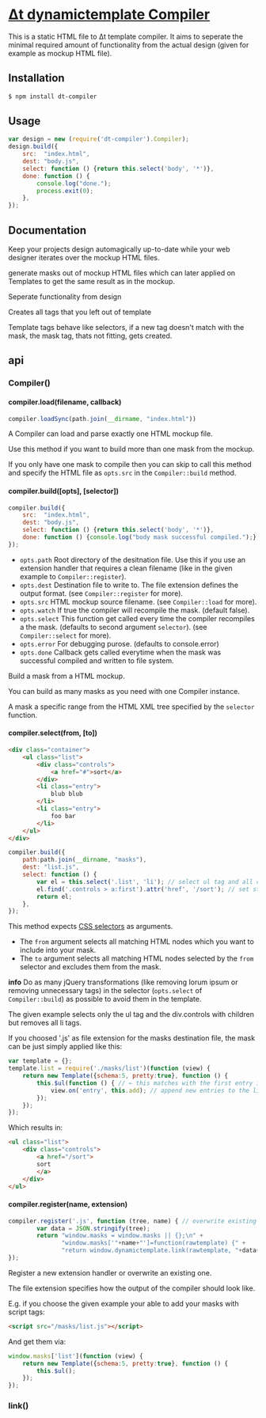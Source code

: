 # [Δt dynamictemplate Compiler](http://dodo.github.com/node-dt-compiler/)

This is a static HTML file to Δt template compiler. It aims to seperate the minimal required amount of functionality from the actual design (given for example as mockup HTML file).


## Installation

```bash
$ npm install dt-compiler
```


## Usage

```javascript
var design = new (require('dt-compiler').Compiler);
design.build({
    src:  "index.html",
    dest: "body.js",
    select: function () {return this.select('body', '*')},
    done: function () {
        console.log("done.");
        process.exit(0);
    },
});
```


## Documentation

Keep your projects design automagically up-to-date while your web designer iterates over the mockup HTML files.

generate masks out of mockup HTML files which can later applied on Templates to get the same result as in the mockup.

Seperate functionality from design

Creates all tags that you left out of template

Template tags behave like selectors, if a new tag doesn't match with the mask, the mask tag, thats not fitting, gets created.

## api

### Compiler()

#### compiler.load(filename, callback)

```javascript
compiler.loadSync(path.join(__dirname, "index.html"))
```
A Compiler can load and parse exactly one HTML mockup file.

Use this method if you want to build more than one mask from the mockup.

If you only have one mask to compile then you can skip to call this method and specify the HTML file as `opts.src` in the `Compiler::build` method.

#### compiler.build([opts], [selector])

```javascript
compiler.build({
    src:  "index.html",
    dest: "body.js",
    select: function () {return this.select('body', '*')},
    done: function () {console.log("body mask successful compiled.");},
});
```
* `opts.path` Root directory of the desitnation file. Use this if you use an extension handler that requires a clean filename (like in the given example to `Compiler::register`).
* `opts.dest` Destination file to write to. The file extension defines the output format. (see `Compiler::register` for more).
* `opts.src` HTML mockup source filename. (see `Compiler::load` for more).
* `opts.watch` If true the compiler will recompile the mask. (default false).
* `opts.select` This function get called every time the compiler recompiles a the mask. (defaults to second argument `selector`). (see `Compiler::select` for more).
* `opts.error` For debugging purose. (defaults to console.error)
* `opts.done` Callback gets called everytime when the mask was successful compiled and written to file system.

Build a mask from a HTML mockup.

You can build as many masks as you need with one Compiler instance.

A mask a specific range from the HTML XML tree specified by the `selector` function.


#### compiler.select(from, [to])

```html
<div class="container">
    <ul class="list">
        <div class="controls">
            <a href="#">sort</a>
        </div>
        <li class="entry">
            blub blub
        </li>
        <li class="entry">
            foo bar
        </li>
    </ul>
</div>
```
```javascript
compiler.build({
    path:path.join(__dirname, "masks"),
    dest: "list.js",
    select: function () {
        var el = this.select('.list', 'li'); // select ul tag and all children, but remove all li entries
        el.find('.controls > a:first').attr('href', '/sort'); // set static url
        return el;
    },
});

```

This method expects [CSS selectors](http://sizzlejs.com/) as arguments.

* The `from` argument selects all matching HTML nodes which you want to include into your mask.
* The `to` argument selects all matching HTML nodes selected by the `from` selector and excludes them from the mask.

__info__ Do as many jQuery transformations (like removing lorum ipsum or removing unnecessary tags) in the selector (`opts.select` of `Compiler::build`) as possible to avoid them in the template.

The given example selects only the ul tag and the div.controls with children but removes all li tags.

If you choosed '.js' as file extension for the masks destination file, the mask can be just simply applied like this:

```javascript
var template = {};
template.list = require('./masks/list')(function (view) {
    return new Template({schema:5, pretty:true}, function () {
        this.$ul(function () { // ← this matches with the first entry in the mask, which is the ul take.
            view.on('entry', this.add); // append new entries to the list
        });
    });
});
```
Which results in:

```html
<ul class="list">
    <div class="controls">
        <a href="/sort">
        sort
        </a>
    </div>
</ul>
```

#### compiler.register(name, extension)

```javascript
compiler.register('.js', function (tree, name) { // overwrite existing .js extension handler
        var data = JSON.stringify(tree);
        return "window.masks = window.masks || {};\n" +
               "window.masks['"+name+"']=function(rawtemplate) {" +
               "return window.dynamictemplate.link(rawtemplate, "+data+")};";
});
```

Register a new extension handler or overwrite an existing one.

The file extension specifies how the output of the compiler should look like.

E.g. if you choose the given example your able to add your masks with script tags:

```html
<script src="/masks/list.js"></script>
```
And get them via:

```javascript
window.masks['list'](function (view) {
    return new Template({schema:5, pretty:true}, function () {
        this.$ul();
    });
});
```

### link()

